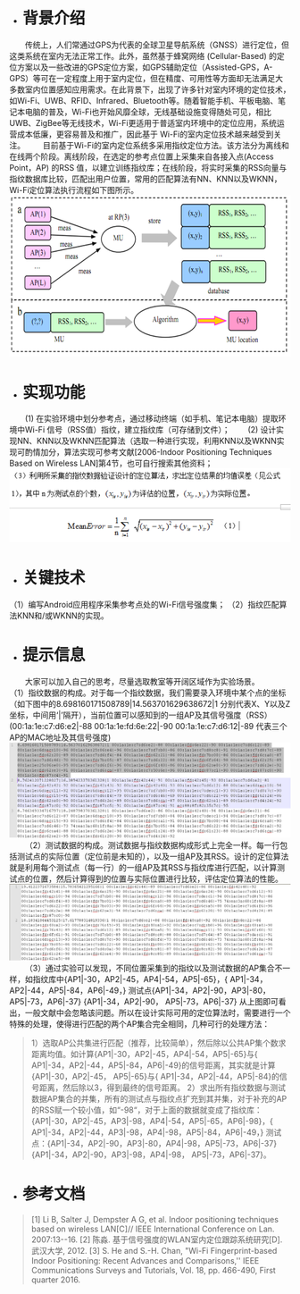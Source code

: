 - # 背景介绍
&emsp;&emsp;传统上，人们常通过GPS为代表的全球卫星导航系统（GNSS）进行定位，但这类系统在室内无法正常工作。此外，虽然基于蜂窝网络 (Cellular-Based) 的定位方案以及一些改进的GPS定位方案，如GPS辅助定位（Assisted-GPS，A-GPS）等可在一定程度上用于室内定位，但在精度、可用性等方面却无法满足大多数室内位置感知应用需求。在此背景下，出现了许多针对室内环境的定位技术，如Wi-Fi、UWB、RFID、Infrared、Bluetooth等。随着智能手机、平板电脑、笔记本电脑的普及，Wi-Fi也开始风靡全球，无线基础设施变得随处可见，相比UWB、ZigBee等无线技术，Wi-Fi更适用于普适室内环境中的定位应用，系统运营成本低廉，更容易普及和推广，因此基于 Wi-Fi的室内定位技术越来越受到关注。
&emsp;&emsp;目前基于Wi-Fi的室内定位系统多采用指纹定位方法。该方法分为离线和在线两个阶段。离线阶段，在选定的参考点位置上采集来自各接入点(Access Point，AP) 的RSS 值，以建立训练指纹库；在线阶段，将实时采集的RSS向量与指纹数据库比较，匹配出用户位置，常用的匹配算法有NN、KNN以及WKNN，Wi-Fi定位算法执行流程如下图所示。
![1](.\1.png)
- # 实现功能
&emsp;&emsp;(1) 在实验环境中划分参考点，通过移动终端（如手机、笔记本电脑）提取环境中Wi-Fi 信号（RSS值）指纹，建立指纹库（可存储到文件）；
&emsp;&emsp;(2) 设计实现NN、KNN以及WKNN匹配算法（选取一种进行实现，利用KNN以及WKNN实现可酌情加分，算法实现可参考文献[2006-Indoor Positioning Techniques Based on Wireless LAN]第4节，也可自行搜索其他资料；
![](.\2.png)

 - # 关键技术
（1）编写Android应用程序采集参考点处的Wi-Fi信号强度集；
（2）指纹匹配算法KNN和/或WKNN的实现。

- # 提示信息
&emsp;&emsp;大家可以加入自己的思考，尽量选取教室等开阔区域作为实验场景。
&emsp;&emsp;（1）指纹数据的构成。对于每一个指纹数据，我们需要录入环境中某个点的坐标（如下图中的8.698160171508789|14.563701629638672|1 分别代表X、Y以及Z坐标，中间用‘|’隔开），当前位置可以感知到的一组AP及其信号强度（RSS）(00:1a:1e:c7:d6:e2|-88  00:1a:1e:fd:6e:22|-90  00:1a:1e:c7:d6:12|-89 代表三个AP的MAC地址及其信号强度)
![3](.\3.png)
&emsp;&emsp;（2）测试数据的构成。测试数据与指纹数据构成形式上完全一样。每一行包括测试点的实际位置（定位前是未知的），以及一组AP及其RSS。设计的定位算法就是利用每个测试点（每一行）的一组AP及其RSS与指纹库进行匹配，以计算测试点的位置，然后计算得到的位置与实际位置进行比较，评估定位算法的性能。
![4](.\4.png)
&emsp;&emsp;（3）通过实验可以发现，不同位置采集到的指纹以及测试数据的AP集合不一样，如指纹库中{AP1|-30，AP2|-45，AP4|-54，AP5|-65}，{ AP1|-34，AP2|-44，AP5|-84，AP6|-49，} 测试点{AP1|-34，AP2|-90，AP3|-80，AP5|-73，AP6|-37}  {AP1|-34，AP2|-90， AP5|-73，AP6|-37}  从上图即可看出，一般文献中会忽略该问题。所以在设计实际可用的定位算法时，需要进行一个特殊的处理，使得进行匹配的两个AP集合完全相同，几种可行的处理方法：
>1）选取AP公共集进行匹配（推荐，比较简单），然后除以公共AP集个数求距离均值。如计算{AP1|-30，AP2|-45，AP4|-54，AP5|-65}与{ AP1|-34，AP2|-44，AP5|-84，AP6|-49}的信号距离，其实就是计算 {AP1|-30，AP2|-45， AP5|-65}与{ AP1|-34，AP2|-44，AP5|-84}的信号距离，然后除以3，得到最终的信号距离。
>2）求出所有指纹数据与测试数据AP集合的并集，所有的测试点与指纹点扩充到其并集，对于补充的AP的RSS赋一个较小值，如“-98“，对于上面的数据就变成了指纹库：{AP1|-30，AP2|-45，AP3|-98，AP4|-54，AP5|-65，AP6|-98}，{ AP1|-34，AP2|-44，AP3|-98，AP4|-98，AP5|-84，AP6|-49，} 测试点：{AP1|-34，AP2|-90，AP3|-80，AP4|-98，AP5|-73，AP6|-37}  {AP1|-34，AP2|-90，AP3|-98，AP4|-98， AP5|-73，AP6|-37}。
- # 参考文档
> [1] Li B, Salter J, Dempster A G, et al. Indoor positioning techniques based on wireless LAN[C]// IEEE International Conference on Lan. 2007:13--16.
> [2] 陈淼. 基于信号强度的WLAN室内定位跟踪系统研究[D]. 武汉大学, 2012.
> [3] S. He and S.-H. Chan, "Wi-Fi Fingerprint-based Indoor Positioning: Recent Advances and Comparisons,'' IEEE Communications Surveys and Tutorials, Vol. 18, pp. 466-490, First quarter 2016.


